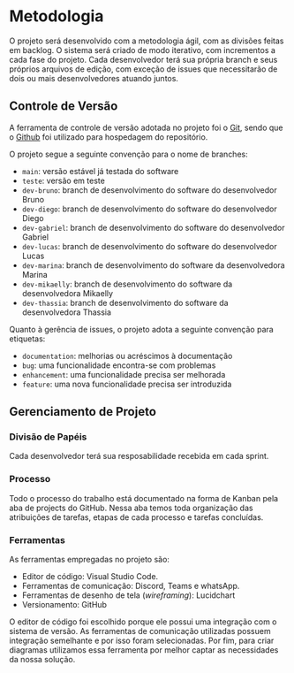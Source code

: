 
# Metodologia

O projeto será desenvolvido com a metodologia ágil, com as divisões feitas em backlog. O sistema será criado de modo iterativo, com incrementos a cada fase do projeto. Cada desenvolvedor terá sua própria branch e seus próprios arquivos de edição, com exceção de issues que necessitarão de dois ou mais desenvolvedores atuando juntos. 

## Controle de Versão

A ferramenta de controle de versão adotada no projeto foi o
[Git](https://git-scm.com/), sendo que o [Github](https://github.com)
foi utilizado para hospedagem do repositório.

O projeto segue a seguinte convenção para o nome de branches:

- `main`: versão estável já testada do software
- `teste`: versão em teste
- `dev-bruno`: branch de desenvolvimento do software do desenvolvedor Bruno
- `dev-diego`: branch de desenvolvimento do software do desenvolvedor Diego
- `dev-gabriel`: branch de desenvolvimento do software do desenvolvedor Gabriel
- `dev-lucas`: branch de desenvolvimento do software do desenvolvedor Lucas
- `dev-marina`: branch de desenvolvimento do software da desenvolvedora Marina
- `dev-mikaelly`: branch de desenvolvimento do software da desenvolvedora Mikaelly
- `dev-thassia`: branch de desenvolvimento do software da desenvolvedora Thassia

Quanto à gerência de issues, o projeto adota a seguinte convenção para
etiquetas:

- `documentation`: melhorias ou acréscimos à documentação
- `bug`: uma funcionalidade encontra-se com problemas
- `enhancement`: uma funcionalidade precisa ser melhorada
- `feature`: uma nova funcionalidade precisa ser introduzida


## Gerenciamento de Projeto

### Divisão de Papéis

Cada desenvolvedor terá sua resposabilidade recebida em cada sprint.

### Processo

Todo o processo do trabalho está documentado na forma de Kanban pela aba de projects do GitHub. Nessa aba temos toda organização das atribuições de tarefas, etapas de cada processo e tarefas concluídas.

[comment]: # "/** Coloque  informações sobre detalhes da implementação do Scrum seguido pelo grupo. O grupo poderá fazer uso de ferramentas on-line para acompanhar o andamento do projeto, a execução das tarefas e o status de desenvolvimento da solução."
 
[comment]: # "> **Links Úteis**:"
[comment]: # "> - [Project management, made simple](https://github.com/features/project-management/)"
[comment]: # "> - [Sobre quadros de projeto](https://docs.github.com/pt/github/managing-your-work-on-github/about-project-boards)"
[comment]: # "> - [Como criar Backlogs no Github](https://www.youtube.com/watch?v=RXEy6CFu9Hk)"
[comment]: # "> - [Tutorial Slack](https://slack.com/intl/en-br/)"

### Ferramentas

As ferramentas empregadas no projeto são:

- Editor de código: Visual Studio Code.
- Ferramentas de comunicação: Discord, Teams e whatsApp.
- Ferramentas de desenho de tela (_wireframing_): Lucidchart
- Versionamento: GitHub

O editor de código foi escolhido porque ele possui uma integração com o
sistema de versão. As ferramentas de comunicação utilizadas possuem
integração semelhante e por isso foram selecionadas. Por fim, para criar
diagramas utilizamos essa ferramenta por melhor captar as
necessidades da nossa solução.

[comment]: # "/** Liste quais ferramentas foram empregadas no desenvolvimento do projeto, justificando a escolha delas, sempre que possível."
 
[comment]: # "> **Possíveis Ferramentas que auxiliarão no gerenciamento**: "
[comment]: # "> - [Slack](https://slack.com/)"
[comment]: # "> - [Github](https://github.com/)"
